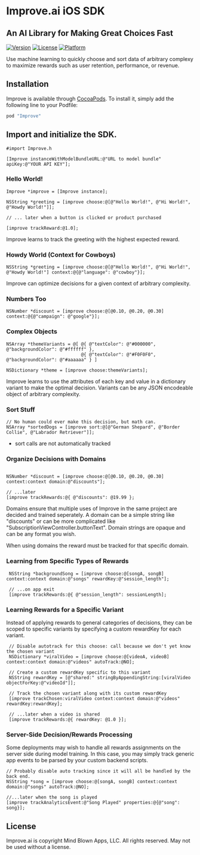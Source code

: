 # Improve.ai iOS SDK

## An AI Library for Making Great Choices Fast
 
[![Version](https://img.shields.io/cocoapods/v/Improve.svg?style=flat)](http://cocoapods.org/pods/Improve)
[![License](https://img.shields.io/cocoapods/l/Improve.svg?style=flat)](http://cocoapods.org/pods/Improve)
[![Platform](https://img.shields.io/cocoapods/p/Improve.svg?style=flat)](http://cocoapods.org/pods/Improve)

Use machine learning to quickly choose and sort data of arbitrary complexy to maximize rewards such as user retention, performance, or revenue.

## Installation

Improve is available through [CocoaPods](http://cocoapods.org). To install
it, simply add the following line to your Podfile:

```ruby
pod "Improve"
```

## Import and initialize the SDK.

```objc
#import Improve.h

[Improve instanceWithModelBundleURL:@"URL to model bundle" apiKey:@"YOUR API KEY"];

```

### Hello World!

```objc
Improve *improve = [Improve instance];

NSString *greeting = [improve choose:@[@"Hello World!", @"Hi World!", @"Howdy World!"]];

// ... later when a button is clicked or product purchased

[improve trackReward:@1.0];
```

Improve learns to track the greeting with the highest expected reward.

### Howdy World (Context for Cowboys)

```objc
NSString *greeting = [improve choose:@[@"Hello World!", @"Hi World!", @"Howdy World!"] context:@{@"language": @"cowboy"}];
```
Improve can optimize decisions for a given context of arbitrary complexity.

### Numbers Too

```objc
NSNumber *discount = [improve choose:@[@0.10, @0.20, @0.30] context:@{@"campaign": @"google"}];
```

### Complex Objects

```objc
NSArray *themeVariants = @[ @{ @"textColor": @"#000000", @"backgroundColor": @"#ffffff" },
                            @{ @"textColor": @"#F0F0F0", @"backgroundColor": @"#aaaaaa" } ]
                            
NSDictionary *theme = [improve choose:themeVariants];
```

Improve learns to use the attributes of each key and value in a dictionary variant to make the optimal decision.  Variants can be any JSON encodeable object of arbitrary complexity.

### Sort Stuff

```objc
// No human could ever make this decision, but math can.
NSArray *sortedDogs = [improve sort:@[@"German Shepard", @"Border Collie", @"Labrador Retriever"]];
```

* sort calls are not automatically tracked

### Organize Decisions with Domains
```objc

NSNumber *discount = [improve choose:@[@0.10, @0.20, @0.30] context:context domain:@"discounts"];

// ...later
[improve trackRewards:@{ @"discounts": @19.99 };
```

Domains ensure that multiple uses of Improve in the same project are decided and trained seperately.  A domain can be a simple string like "discounts" or can be more complicated like "SubscriptionViewController.buttonText".  Domain strings are opaque and can be any format you wish.

When using domains the reward must be tracked for that specific domain.

### Learning from Specific Types of Rewards

```objc
 NSString *backgroundSong = [improve choose:@[songA, songB] context:context domain:@"songs" rewardKey:@"session_length"];
 
 // ...on app exit
 [improve trackRewards:@{ @"session_length": sessionLength];
 ```
 
 ### Learning Rewards for a Specific Variant
 
 Instead of applying rewards to general categories of decisions, they can be scoped to specific variants by specifying a custom rewardKey for each variant.

```objc
 // Disable autotrack for this choose: call because we don't yet know the chosen variant
 NSDictionary *viralVideo = [improve choose:@[videoA, videoB] context:context domain:@"videos" autoTrack:@NO];
 
 // Create a custom rewardKey specific to this variant
 NSString rewardKey = [@"shared:" stringByAppendingString:[viralVideo objectForKey:@"videoId"]];
 
 // Track the chosen variant along with its custom rewardKey
 [improve trackChosen:viralVideo context:context domain:@"videos" rewardKey:rewardKey];
 
 // ...later when a video is shared
 [improve trackRewards:@{ rewardKey: @1.0 }];
 ```
 
 ### Server-Side Decision/Rewards Processing
 
 Some deployments may wish to handle all rewards assignments on the server side during model training. In this case, you may simply track generic app events to be parsed by your custom backend scripts.
 
 ```objc
 // Probably disable auto tracking since it will all be handled by the back end.
 NSString *song = [improve choose:@[songA, songB] context:context domain:@"songs" autoTrack:@NO];

 //...later when the song is played
 [improve trackAnalyticsEvent:@"Song Played" properties:@{@"song": song}];

 ```

## License

Improve.ai is copyright Mind Blown Apps, LLC. All rights reserved.  May not be used without a license.
